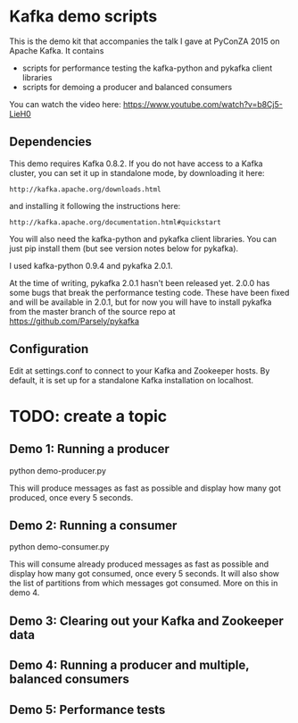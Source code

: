 Kafka demo scripts
==================

This is the demo kit that accompanies the talk I gave at PyConZA 2015 on Apache
Kafka. It contains

 * scripts for performance testing the kafka-python and pykafka client libraries
 * scripts for demoing a producer and balanced consumers

You can watch the video here: https://www.youtube.com/watch?v=b8Cj5-LieH0


Dependencies
------------

This demo requires Kafka 0.8.2. If you do not have access to a Kafka cluster,
you can set it up in standalone mode, by downloading it here:

    http://kafka.apache.org/downloads.html

and installing it following the instructions here:

    http://kafka.apache.org/documentation.html#quickstart

You will also need the kafka-python and pykafka client libraries. You can just
pip install them (but see version notes below for pykafka).

I used kafka-python 0.9.4 and pykafka 2.0.1.

At the time of writing, pykafka 2.0.1 hasn't been released yet. 2.0.0 has some
bugs that break the performance testing code. These have been fixed and will be
available in 2.0.1, but for now you will have to install pykafka from the
master branch of the source repo at https://github.com/Parsely/pykafka


Configuration
-------------

Edit at settings.conf to connect to your Kafka and Zookeeper hosts. By default,
it is set up for a standalone Kafka installation on localhost.

# TODO: create a topic


Demo 1: Running a producer
--------------------------

python demo-producer.py

This will produce messages as fast as possible and display how many got
produced, once every 5 seconds.


Demo 2: Running a consumer
--------------------------

python demo-consumer.py

This will consume already produced messages as fast as possible and display how
many got consumed, once every 5 seconds. It will also show the list of
partitions from which messages got consumed. More on this in demo 4.


Demo 3: Clearing out your Kafka and Zookeeper data
--------------------------------------------------


Demo 4: Running a producer and multiple, balanced consumers
-----------------------------------------------------------


Demo 5: Performance tests
-------------------------

